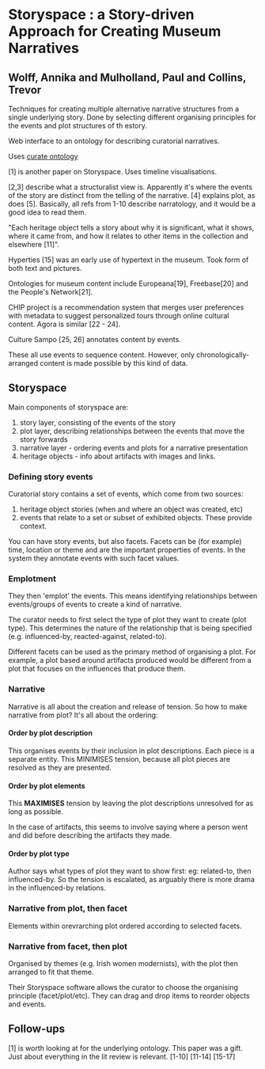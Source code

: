 # Storyspace : a Story-driven Approach for Creating Museum Narratives
## Wolff, Annika and Mulholland, Paul and Collins, Trevor

Techniques for creating multiple alternative narrative structures from a single underlying story. Done by selecting different organising principles for the events and plot structures of th estory.
        
Web interface to an ontology for describing curatorial narratives.
        
Uses [curate ontology](http://decipher.open.ac.uk/curate)
        
[1] is another paper on Storyspace. Uses timeline visualisations.
        
[2,3] describe what a structuralist view is. Apparently it's where the events of the story are distinct from the telling of the narrative. [4] explains plot, as does [5]. Basically, all refs from 1-10 describe narratology, and it would be a good idea to read them.
        
"Each heritage object tells a story about why it is significant, what it shows, where it came from, and how it relates to other items in the collection and elsewhere [11]".
        
Hyperties [15] was an early use of hypertext in the museum. Took form of both text and pictures.
        
Ontologies for museum content include Europeana[19], Freebase[20] and the People's Network[21].
        
CHIP project is a recommendation system that merges user preferences with metadata to suggest personalized tours through online cultural content. Agora is similar [22 - 24].
        
Culture Sampo [25, 26] annotates content by events.
        
These all use events to sequence content. However, only chronologically-arranged content is made possible by this kind of data.
        
## Storyspace
Main components of storyspace are:
        
1. story layer, consisting of the events of the story
2. plot layer, describing relationships between the events that move the story forwards
3. narrative layer - ordering events and plots for a narrative presentation
4. heritage objects - info about artifacts with images and links.
        
### Defining story events
Curatorial story contains a set of events, which come from two sources: 
        
1. heritage object stories (when and where an object was created, etc)
2. events that relate to a set or subset of exhibited objects. These provide context.
        
You can have story events, but also facets. Facets can be (for example) time, location or theme and are the important properties of events.
In the system they annotate events with such facet values.
        
### Emplotment
They then 'emplot' the events. This means identifying relationships between events/groups of events to create a kind of narrative.
        
The curator needs to first select the type of plot they want to create (plot type). This determines the nature of the relationship that is being specified (e.g. influenced-by, reacted-against, related-to).
        
Different facets can be used as the primary method of organising a plot. For example, a plot based around artifacts produced would be different from a plot that focuses on the influences that produce them.
        
### Narrative
Narrative is all about the creation and release of tension. So how to make narrative from plot? It's all about the ordering:
        
#### Order by plot description
This organises events by their inclusion in plot descriptions. Each piece is a separate entity. This MINIMISES tension, because all plot pieces are resolved as they are presented.
        
#### Order by plot elements
This **MAXIMISES** tension by leaving the plot descriptions unresolved for as long as possible.
        
In the case of artifacts, this seems to involve saying where a person went and did before describing the artifacts they made.
        
#### Order by plot type
Author says what types of plot they want to show first: eg: related-to, then influenced-by. So the tension is escalated, as arguably there is more drama in the influenced-by relations.
        
### Narrative from plot, then facet
Elements within orevrarching plot ordered according to selected facets.
        
### Narrative from facet, then plot
Organised by themes (e.g. Irish women modernists), with the plot then arranged to fit that theme.
        
Their Storyspace software allows the curator to choose the organising principle (facet/plot/etc). They can drag and drop items to reorder objects and events. 
        
        
        
## Follow-ups
[1] is worth looking at for the underlying ontology.
This paper was a gift. Just about everything in the lit review is relevant.
[1-10]
[11-14]
[15-17]
      
